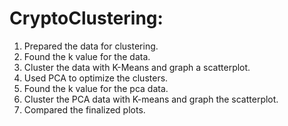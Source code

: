 # CryptoClustering:

1) Prepared the data for clustering.
2) Found the k value for the data.
3) Cluster the data with K-Means and graph a scatterplot.
4) Used PCA to optimize the clusters.
5) Found the k value for the pca data.
6) Cluster the PCA data with K-means and graph the scatterplot.
7) Compared the finalized plots.
